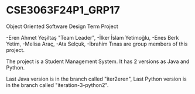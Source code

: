# CSE3063F24P1_GRP17
Object Oriented Software Design Term Project

-Eren Ahmet Yeşiltaş "Team Leader",
-İlker İslam Yetimoğlu,
-Enes Berk Yetim,
-Melisa Araç,
-Ata Selçuk,
-İbrahim Tınas
are group members of this project.

The project is a Student Management System.
It has 2 versions as Java and Python.

Last Java version is in the branch called "iter2eren",
Last Python version is in the branch called "iteration-3-python2".
